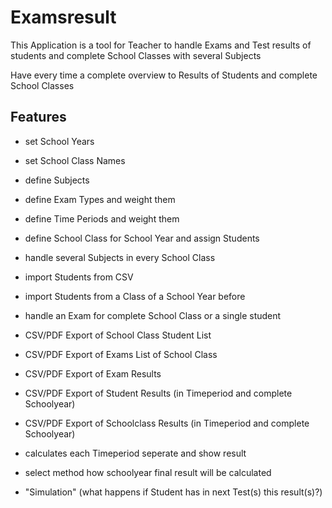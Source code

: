 # Examsresult

This Application is a tool for Teacher to handle Exams and Test results 
of students and complete School Classes with several Subjects

Have every time a complete overview to Results of Students and complete School Classes

## Features
* set School Years
* set School Class Names
* define Subjects
* define Exam Types and weight them
* define Time Periods and weight them
* define School Class for School Year and assign Students
* handle several Subjects in every School Class

* import Students from CSV
* import Students from a Class of a School Year before

* handle an Exam for complete School Class or a single student

* CSV/PDF Export of School Class Student List
* CSV/PDF Export of Exams List of School Class
* CSV/PDF Export of Exam Results
* CSV/PDF Export of Student Results (in Timeperiod and complete Schoolyear)
* CSV/PDF Export of Schoolclass Results (in Timeperiod and complete Schoolyear)

* calculates each Timeperiod seperate and show result
* select method how schoolyear final result will be calculated

* "Simulation" (what happens if Student has in next Test(s) this result(s)?)
